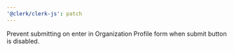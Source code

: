 ```yaml
---
'@clerk/clerk-js': patch
---
```


Prevent submitting on enter in Organization Profile form when submit button is disabled.
